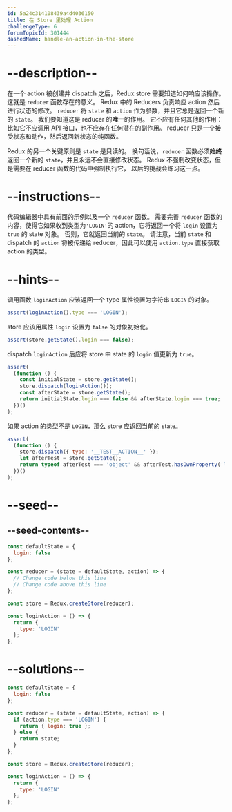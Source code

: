 ```yaml
---
id: 5a24c314108439a4d4036150
title: 在 Store 里处理 Action
challengeType: 6
forumTopicId: 301444
dashedName: handle-an-action-in-the-store
---
```


# --description--

在一个 action 被创建并 dispatch 之后，Redux store 需要知道如何响应该操作。 这就是 `reducer` 函数存在的意义。 Redux 中的 Reducers 负责响应 action 然后进行状态的修改。 `reducer` 将 `state` 和 `action` 作为参数，并且它总是返回一个新的 `state`。 我们要知道这是 reducer 的**唯一**的作用。 它不应有任何其他的作用：比如它不应调用 API 接口，也不应存在任何潜在的副作用。 reducer 只是一个接受状态和动作，然后返回新状态的纯函数。

Redux 的另一个关键原则是 `state` 是只读的。 换句话说，`reducer` 函数必须**始终**返回一个新的 `state`，并且永远不会直接修改状态。 Redux 不强制改变状态，但是需要在 reducer 函数的代码中强制执行它， 以后的挑战会练习这一点。

# --instructions--

代码编辑器中具有前面的示例以及一个 `reducer` 函数。 需要完善 `reducer` 函数的内容，使得它如果收到类型为`'LOGIN'`的 action，它将返回一个将 `login` 设置为 `true` 的 state 对象。 否则，它就返回当前的 `state`。 请注意，当前 `state` 和 dispatch 的 `action` 将被传递给 reducer，因此可以使用 `action.type` 直接获取 action 的类型。

# --hints--

调用函数 `loginAction` 应该返回一个 type 属性设置为字符串 `LOGIN` 的对象。

```js
assert(loginAction().type === 'LOGIN');
```

store 应该用属性 `login` 设置为 `false` 的对象初始化。

```js
assert(store.getState().login === false);
```

dispatch `loginAction` 后应将 store 中 state 的 `login` 值更新为 `true`。

```js
assert(
  (function () {
    const initialState = store.getState();
    store.dispatch(loginAction());
    const afterState = store.getState();
    return initialState.login === false && afterState.login === true;
  })()
);
```

如果 action 的类型不是 `LOGIN`，那么 store 应返回当前的 state。

```js
assert(
  (function () {
    store.dispatch({ type: '__TEST__ACTION__' });
    let afterTest = store.getState();
    return typeof afterTest === 'object' && afterTest.hasOwnProperty('login');
  })()
);
```

# --seed--

## --seed-contents--

```js
const defaultState = {
  login: false
};

const reducer = (state = defaultState, action) => {
  // Change code below this line
  // Change code above this line
};

const store = Redux.createStore(reducer);

const loginAction = () => {
  return {
    type: 'LOGIN'
  };
};
```

# --solutions--

```js
const defaultState = {
  login: false
};

const reducer = (state = defaultState, action) => {
  if (action.type === 'LOGIN') {
    return { login: true };
  } else {
    return state;
  }
};

const store = Redux.createStore(reducer);

const loginAction = () => {
  return {
    type: 'LOGIN'
  };
};
```
